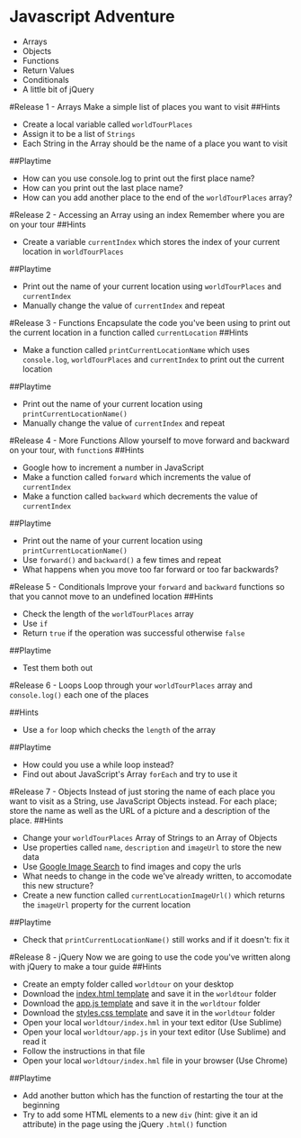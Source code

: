 # Javascript Adventure

* Arrays
* Objects
* Functions
* Return Values
* Conditionals
* A little bit of jQuery

#Release 1 - Arrays
Make a simple list of places you want to visit 
##Hints
+ Create a local variable called ``worldTourPlaces``
+ Assign it to be a list of ``Strings`` 
+ Each String in the Array should be the name of a place you want to visit

##Playtime
+ How can you use console.log to print out the first place name?
+ How can you print out the last place name?
+ How can you add another place to the end of the ``worldTourPlaces`` array?

#Release 2 - Accessing an Array using an index
Remember where you are on your tour
##Hints
+ Create a variable ``currentIndex`` which stores the index of your current location in ``worldTourPlaces`` 

##Playtime
+ Print out the name of your current location using ``worldTourPlaces`` and ``currentIndex``
+ Manually change the value of ``currentIndex`` and repeat

#Release 3 - Functions
Encapsulate the code you've been using to print out the current location in a function called ``currentLocation``
##Hints
+ Make a function called ``printCurrentLocationName`` which uses ``console.log``, ``worldTourPlaces`` and ``currentIndex`` to print out the current location

##Playtime
+ Print out the name of your current location using ``printCurrentLocationName()``
+ Manually change the value of ``currentIndex`` and repeat

#Release 4 - More Functions
Allow yourself to move forward and backward on your tour, with ``function``s
##Hints
+ Google how to increment a number in JavaScript
+ Make a function called ``forward`` which increments the value of ``currentIndex``
+ Make a function called ``backward`` which decrements the value of ``currentIndex``

##Playtime
+ Print out the name of your current location using ``printCurrentLocationName()``
+ Use ``forward()`` and ``backward()`` a few times and repeat
+ What happens when you move too far forward or too far backwards?

#Release 5 - Conditionals
Improve your ``forward`` and ``backward`` functions so that you cannot move to an undefined location
##Hints
+ Check the length of the ``worldTourPlaces`` array
+ Use ``if``
+ Return ``true`` if the operation was successful otherwise ``false``

##Playtime
+ Test them both out

#Release 6 - Loops
Loop through your ``worldTourPlaces`` array and ``console.log()`` each one of the places

##Hints
+ Use a ``for`` loop which checks the ``length`` of the array

##Playtime
+ How could you use a while loop instead?
+ Find out about JavaScript's Array ``forEach`` and try to use it


#Release 7 - Objects
Instead of just storing the name of each place you want to visit as a String, use JavaScript Objects instead. For each place; store the name as well as the URL of a picture and a description of the place.
##Hints
+ Change your ``worldTourPlaces`` Array of Strings to an Array of Objects
+ Use properties called ``name``, ``description`` and ``imageUrl`` to store the new data
+ Use [Google Image Search](https://www.google.com/search?q=tower+bridge&tbm=isch) to find images and copy the urls
+ What needs to change in the code we've already written, to accomodate this new structure?
+ Create a new function called ``currentLocationImageUrl()`` which returns the ``imageUrl`` property for the current location

##Playtime
+ Check that ``printCurrentLocationName()`` still works and if it doesn't:  fix it

#Release 8 - jQuery
Now we are going to use the code you've written along with jQuery to make a tour guide
##Hints
+ Create an empty folder called ``worldtour`` on your desktop
+ Download the [index.html template](https://raw.githubusercontent.com/stujo/javascript-adventure/master/project/index.html) and save it in the ``worldtour`` folder
+ Download the [app.js template](https://raw.githubusercontent.com/stujo/javascript-adventure/master/project/app.js) and save it in the ``worldtour`` folder
+ Download the [styles.css template](https://raw.githubusercontent.com/stujo/javascript-adventure/master/project/styles.css) and save it in the ``worldtour`` folder
+ Open your local ``worldtour/index.hml`` in your text editor (Use Sublime)
+ Open your local ``worldtour/app.js`` in your text editor (Use Sublime) and read it
+ Follow the instructions in that file
+ Open your local ``worldtour/index.hml`` file in your browser (Use Chrome)

##Playtime
+ Add another button which has the function of restarting the tour at the beginning
+ Try to add some HTML elements to a new ``div`` (hint: give it an id attribute) in the page using the jQuery ``.html()`` function

